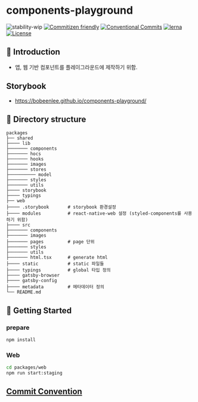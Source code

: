 # components-playground

![stability-wip](https://img.shields.io/badge/stability-work_in_progress-lightgrey.svg?style=flat-square)
[![Commitizen friendly](https://img.shields.io/badge/commitizen-friendly-brightgreen.svg?style=flat-square)](http://commitizen.github.io/cz-cli/)
[![Conventional Commits](https://img.shields.io/badge/Conventional%20Commits-1.0.0-yellow.svg?style=flat-square)](https://conventionalcommits.org)
[![lerna](https://img.shields.io/badge/maintained%20with-lerna-cc00ff.svg?style=flat-square)](https://lernajs.io/)
[![License](https://img.shields.io/badge/license-MIT-green.svg?style=flat-square)](https://github.com/barbajs/barba/blob/master/LICENSE)

## 📖 Introduction

- 앱, 웹 기반 컴포넌트를 플레이그라운드에 제작하기 위함.

## Storybook

- https://bobeenlee.github.io/components-playground/

## 📂 Directory structure

    packages
    ├── shared
    ├──── lib
    ├─────── components
    ├─────── hocs
    ├─────── hooks
    ├─────── images
    ├─────── stores
    ├────────── model
    ├─────── styles
    ├─────── utils
    ├──── storybook
    ├──── typings
    ├── web
    ├──── .storybook       # storybook 환경설정
    ├──── modules          # react-native-web 설정 (styled-components를 사용하기 위함)
    ├──── src
    ├─────── components
    ├─────── images
    ├─────── pages         # page 단위
    ├─────── styles
    ├─────── utils
    ├─────── html.tsx      # generate html
    ├──── static           # static 파일들
    ├──── typings          # global 타입 정의
    ├──── gatsby-browser
    ├──── gatsby-config
    ├──── metadata         # 메타데이터 정의
    └── README.md

## 🌇 Getting Started

### prepare

```sh
npm install
```

### Web

```sh
cd packages/web
npm run start:staging
```

## [Commit Convention](https://gist.github.com/stephenparish/9941e89d80e2bc58a153)

